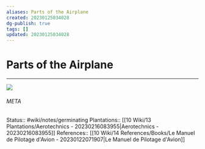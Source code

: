 ```yaml
---
aliases: Parts of the Airplane
created: 20230125034028
dg-publish: true
tags: []
updated: 20230125034028
---
```

# Parts of the Airplane
---
![](https://www.lavionnaire.fr/SiteImgCessna/CessnaComplet.png)



###### META
Status:: #wiki/notes/germinating 
Plantations:: [[10 Wiki/13 Plantations/Aerotechnics - 20230216083955\|Aerotechnics - 20230216083955]]
References:: [[10 Wiki/14 References/Books/Le Manuel de Pilotage d'Avion - 20230122071907\|Le Manuel de Pilotage d'Avion]]
